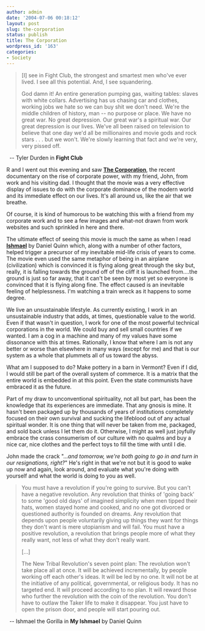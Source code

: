 ```yaml
---
author: admin
date: '2004-07-06 00:18:12'
layout: post
slug: the-corporation
status: publish
title: The Corporation
wordpress_id: '163'
categories:
- Society
---
```

<blockquote>
[I] see in Fight Club, the strongest and smartest men who&#39;ve ever lived. I see all this potential. And, I see squandering. </p><p>God damn it! An entire generation pumping gas, waiting tables: slaves 	with white collars. Advertising has us chasing car and clothes, working jobs 	we hate so we can buy shit we don&#39;t need. We&#39;re the middle children of 	history, man -- no purpose or place. We have no great war. No great 	depression. Our great war&#39;s a spiritual war. Our great depression is our 	lives. We&#39;ve all been raised on television to believe that one day we&#39;d all 	be millionaires and movie gods and rock stars . . . but we won&#39;t. We&#39;re 	slowly learning that fact and we&#39;re very, very pissed off.
</blockquote><p>&nbsp; -- Tyler Durden in <b>Fight Club</b></p><p>R and I went out this evening and saw <b><a href="http://www.thecorporation.com/">The Corporation</a></b>, the recent documentary on the rise of corporate power, with my friend, John, from work and his visiting dad. I thought that the movie was a very effective display of issues to do with the corporate dominance of the modern world and its immediate effect on our lives. It&#39;s all around us, like the air that we breathe. </p><p>Of course, it is kind of humorous to be watching this with a friend from my corporate work and to see a few images and what-not drawn from work websites and such sprinkled in here and there.</p><p>The ultimate effect of seeing this movie is much the same as when I read <b><a href="http://www.amazon.com/exec/obidos/tg/detail/-/0553375407">Ishmael</a></b> by Daniel Quinn which, along with a number of other factors, helped trigger a precursor of my inevitable mid-life crisis of years to come. The movie even used the same metaphor of being in an airplane (civilization) which is convinced it is flying along great through the sky but, really, it is falling towards the ground off of the cliff it is launched from....the ground is just so far away, that it can&#39;t be seen by most yet so everyone is convinced that it is flying along fine. The effect caused is an inevitable feeling of helplessness. I&#39;m watching a train wreck as it happens to some degree. </p><p>We live an unsustainable lifestyle. As currently existing, I work in an unsustainable industry that adds, at times, questionable value to the world. Even if that wasn&#39;t in question, I work for one of the most powerful technical corporations in the world. We could buy and sell small countries if we wanted. I am a cog in a machine and many of my values have some dissonance with this at times. Rationally, I know that where I am is not any better or worse than elsewhere in many ways (except for me) and that is our system as a whole that plummets all of us toward the abyss. </p><p>What am I supposed to do? Make pottery in a barn in Vermont? Even if I did, I would still be part of the overall system of commerce. It is a matrix that the entire world is embedded in at this point. Even the state communists have embraced it as the future. </p><p>Part of my draw to unconventional spirituality, not all but part, has been the knowledge that its experiences are immediate. That any gnosis is mine. It 
hasn&#39;t been packaged up by thousands of years of institutions completely focused on their own survival and sucking the lifeblood out of any actual spiritual wonder. It is one thing that will never be taken from me, packaged, and sold back unless I let them do it. Otherwise, I might as well just joyfully embrace the crass consumerism of our culture with no qualms and buy a nice car, nice clothes and the perfect toys to fill the time with until I die. </p><p>John made the crack &quot;...<i>and tomorrow, we&#39;re both going to go in and turn in our resignations, right?</i>&quot; He&#39;s right in that we&#39;re not but it is good to wake up now and again, look around, and evaluate what you&#39;re doing with yourself and what the world is doing to you as well.</p>
<blockquote>You must have a revolution if you&#39;re going to survive. But you can&#39;t have 	a negative revolution. Any revolution that thinks of &#39;going back&#39; to some 	&#39;good old days&#39; of imagined simplicity when men tipped their hats, women 	stayed home and cooked, and no one got divorced or questioned authority is 	founded on dreams. Any revolution that depends upon people voluntarily 	giving up things they want for things they don&#39;t want is mere utopianism and 	will fail. You must have a positive revolution, a revolution that brings 	people more of what they really want, not less of what they don&#39;t really 	want.<p>[...]</p><p>	The New Tribal Revolution&#39;s seven point plan: The revolution won&#39;t take 	place all at once. It will be achieved incrementally, by people working off 	each other&#39;s ideas. It will be led by no one. It will not be at the 	initiative of any political, governmental, or religious body. It has no 	targeted end. It will proceed according to no plan. It will reward those who 	further the revolution with the coin of the revolution. You don&#39;t have to 	outlaw the Taker life to make it disappear. You just have to open the prison 	door, and people will start pouring out.
</blockquote><p>&nbsp; -- Ishmael the Gorilla in <b>My Ishmael</b> by Daniel Quinn</p>
